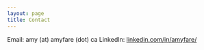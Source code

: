 ```yaml
---
layout: page
title: Contact
---
```


Email: amy (at) amyfare (dot) ca
LinkedIn: [linkedin.com/in/amyfare/](https://www.linkedin.com/in/amyfare/)
